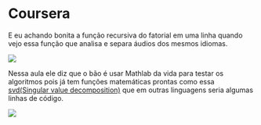 # Coursera

E eu achando bonita a função recursiva do fatorial em uma linha quando vejo essa função que analisa e separa áudios dos mesmos idiomas.

![](https://raw.githubusercontent.com/suissa/estudos-sobre-inteligencia-artificial/master/assets/images/oneline.png)


Nessa aula ele diz que o bão é usar Mathlab da vida para testar os algoritmos pois já tem funções matemáticas prontas como essa [svd(Singular value decomposition)](https://en.wikipedia.org/wiki/Singular_value_decomposition) que em outras linguagens seria algumas linhas de código.

![](https://en.wikipedia.org/wiki/Singular_value_decomposition#/media/File:Singular_value_decomposition.gif)
